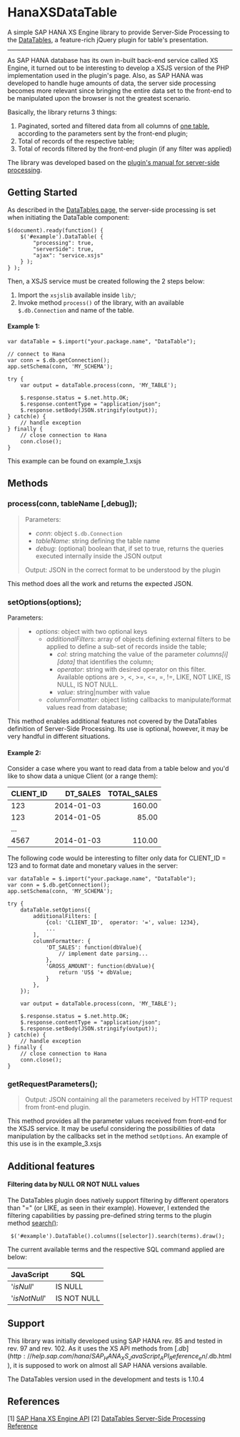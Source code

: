 HanaXSDataTable
======================

A simple SAP HANA XS Engine library to provide Server-Side Processing to the [DataTables](https://datatables.net/), a feature-rich jQuery plugin for table's presentation.

----------
As SAP HANA database has its own in-built back-end service called XS Engine, it turned out to be interesting to develop a XSJS version of the PHP implementation used in the plugin's page. 
Also, as SAP HANA was developed to handle huge amounts of data, the server side processing becomes more relevant since bringing the entire data set to the front-end to be manipulated upon the browser is not the greatest scenario.

Basically, the library returns 3 things:

 1. Paginated, sorted and filtered data from all columns of <u>one table</u>, according to the parameters sent by the front-end plugin;
 2. Total of records of the respective table;
 3. Total of records filtered by the front-end plugin (if any filter was applied)

The library was developed based on the [plugin's manual for server-side processing](https://datatables.net/manual/server-side).

Getting Started
----------------------

As described in the [DataTables page](https://datatables.net/examples/server_side/simple.html), the server-side processing is set when initiating the DataTable component:

    $(document).ready(function() {
        $('#example').DataTable( {
            "processing": true,
            "serverSide": true,
            "ajax": "service.xsjs"
        } );
    } );

Then, a XSJS service must be created following the 2 steps below:

 1. Import the `xsjslib` available inside `lib/`;
 2. Invoke method `process()` of the library, with an available `$.db.Connection` and name of the table.

#### Example 1:

    var dataTable = $.import("your.package.name", "DataTable");
    
    // connect to Hana
    var conn = $.db.getConnection();
    app.setSchema(conn, 'MY_SCHEMA');
    
    try {
        var output = dataTable.process(conn, 'MY_TABLE');
    
        $.response.status = $.net.http.OK;
        $.response.contentType = "application/json";
        $.response.setBody(JSON.stringify(output));
    } catch(e) {
        // handle exception
    } finally {
        // close connection to Hana
        conn.close();
    }
This example can be found on example_1.xsjs

Methods
------------

### **process(conn, tableName [,debug]);**

> Parameters:   
> 
>  - *conn*: object `$.db.Connection`   
>  - *tableName*: string defining the table name
>  - *debug*: (optional) boolean that, if set to true, returns the queries executed internally inside the JSON output
> 
> Output:  JSON in the correct format to be understood by the plugin

This method does all the work and returns the expected JSON.

### **setOptions(options);**
Parameters:

> - *options*: object with two optional keys
>     - *additionalFilters*: array of objects defining external filters to be applied to define a sub-set of records inside the table; 
>         - *col*: string matching the value of the parameter *columns[i][data]* that identifies the column;
>         - *operator*: string with desired operator on this filter. 
>                       Available options are >, <, >=, <=, =, !=, LIKE, NOT LIKE, IS NULL, IS NOT NULL.  
>         - *value*: string|number with value
>     - *columnFormatter*: object listing callbacks to manipulate/format values read from database;

This method enables additional features not covered by the DataTables definition of Server-Side Processing. Its use is optional, however, it may be very handful in different situations.

#### Example 2:
Consider a case where you want to read data from a table below and you'd like to show data a unique Client (or a range them):

| CLIENT_ID | DT_SALES   | TOTAL_SALES |
| :-------- | ---------: | ----------: |
| 123       | 2014-01-03 | 160.00      |
| 123       | 2014-01-05 | 85.00       |
| ...       |            |             |
| 4567      | 2014-01-03 | 110.00      |

The following code would be interesting to filter only data for CLIENT_ID = 123 and to format date and monetary values in the server:    
    
    var dataTable = $.import("your.package.name", "DataTable");
    var conn = $.db.getConnection();
    app.setSchema(conn, 'MY_SCHEMA');
    
    try {        
        dataTable.setOptions({
            additionalFilters: [
                {col: 'CLIENT_ID',  operator: '=', value: 1234},
                ...
            ],
            columnFormatter: {
                'DT_SALES': function(dbValue){
                    // implement date parsing...
                }, 
                'GROSS_AMOUNT': function(dbValue){
                    return 'US$ '+ dbValue;
                }
            },
        });
        
        var output = dataTable.process(conn, 'MY_TABLE');
    
        $.response.status = $.net.http.OK;
        $.response.contentType = "application/json";
        $.response.setBody(JSON.stringify(output));
    } catch(e) {
        // handle exception
    } finally {
        // close connection to Hana
        conn.close();
    }



### **getRequestParameters();**

> Output: JSON containing all the parameters received by HTTP request
> from front-end plugin.

 

This method provides all the parameter values received from front-end for the XSJS service. It may be useful considering the possibilities of data manipulation by the callbacks set in the method `setOptions`.
An example of this use is in the example_3.xsjs


Additional features
---------------------------

#### Filtering data by NULL OR NOT NULL values
The DataTables plugin does natively support filtering by different operators than "=" (or LIKE, as seen in their example).
However, I extended the filtering capabilities by passing pre-defined string terms to the plugin method [search()](https://datatables.net/reference/api/search%28%29):

     $('#example').DataTable().columns([selector]).search(terms).draw();

The current available terms and the respective SQL command applied are below:

| JavaScript      | SQL         |
| :----------     | ---         |
| '$isNull$'      | IS NULL     |
| '$isNotNull$'   | IS NOT NULL |


Support
-----------

This library was initially developed using SAP HANA rev. 85 and tested in rev. 97 and rev. 102.
As it uses the XS API methods from [$.db](http://help.sap.com/hana/SAP_HANA_XS_JavaScript_API_Reference_en/$.db.html), it is supposed to work on almost all SAP HANA versions available.

The DataTables version used in the development and tests is 1.10.4

References
-----

[1] [SAP Hana XS Engine API](http://help.sap.com/hana/SAP_HANA_XS_JavaScript_API_Reference_en/$.html)
[2] [DataTables Server-Side Processing Reference](https://datatables.net/manual/server-side)

